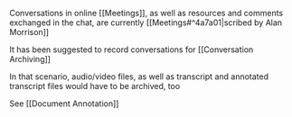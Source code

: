Conversations in online [[Meetings]], as well as resources and comments exchanged in the chat, are currently [[Meetings#^4a7a01|scribed by Alan Morrison]]

It has been suggested to record conversations for [[Conversation Archiving]]

In that scenario, audio/video files, as well as transcript and annotated transcript files would have to be archived, too

See [[Document Annotation]]